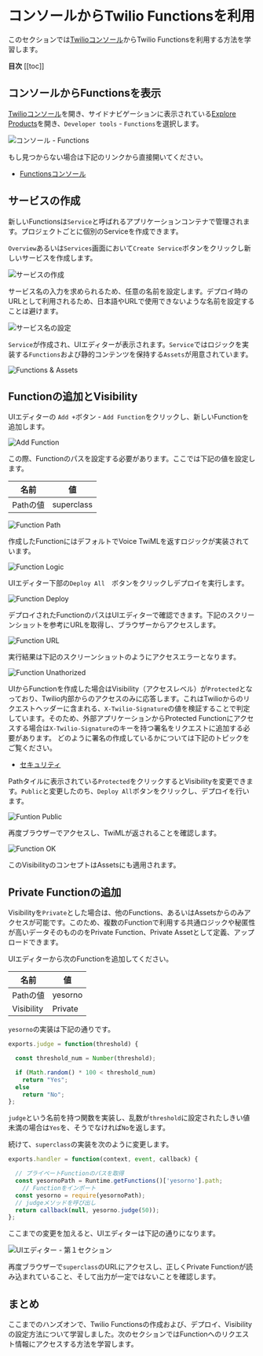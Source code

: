 # コンソールからTwilio Functionsを利用

このセクションでは[Twilioコンソール](https://console.twilio.com)からTwilio Functionsを利用する方法を学習します。

__目次__
[[toc]]

## コンソールからFunctionsを表示

[Twilioコンソール](https://console.twilio.com)を開き、サイドナビゲーションに表示されている[Explore Products](https://console.twilio.com/develop/explore)を開き、`Developer tools` - `Functions`を選択します。

![コンソール - Functions](./images/console-functions.png)

もし見つからない場合は下記のリンクから直接開いてください。

- [Functionsコンソール](https://www.twilio.com/console/functions)

## サービスの作成

新しいFunctionsは`Service`と呼ばれるアプリケーションコンテナで管理されます。プロジェクトごとに個別のServiceを作成できます。

`Overview`あるいは`Services`画面において`Create Service`ボタンをクリックし新しいサービスを作成します。

![サービスの作成](./images/console-functions-service.png)

サービス名の入力を求められるため、任意の名前を設定します。デプロイ時のURLとして利用されるため、日本語やURLで使用できないような名前を設定することは避けます。

![サービス名の設定](./images/console-functions-service-name.png)

`Service`が作成され、UIエディターが表示されます。`Service`ではロジックを実装する`Functions`および静的コンテンツを保持する`Assets`が用意されています。

![Functions & Assets](./images/functions-ui-editor.png)

## Functionの追加とVisibility

UIエディターの `Add +`ボタン - `Add Function`をクリックし、新しいFunctionを追加します。

![Add Function](./images/functions-add-new.png)

この際、Functionのパスを設定する必要があります。ここでは下記の値を設定します。

|名前|値|
|---|---|
| Pathの値| superclass|

![Function Path](./images/functions-path.png)

作成したFunctionにはデフォルトでVoice TwiMLを返すロジックが実装されています。

![Function Logic](./images/functions-default-code.png)

UIエディター下部の`Deploy All`　ボタンをクリックしデプロイを実行します。

![Function Deploy](./images/functions-deploy.png)

デプロイされたFunctionのパスはUIエディターで確認できます。下記のスクリーンショットを参考にURLを取得し、ブラウザーからアクセスします。

![Function URL](./images/functions-url.png)

実行結果は下記のスクリーンショットのようにアクセスエラーとなります。

![Function Unathorized](./images/browser-protected.png)

UIからFunctionを作成した場合はVisibility（アクセスレベル）が`Protected`となっており、Twilio内部からのアクセスのみに応答します。これはTwilioからのリクエストヘッダーに含まれる、`X-Twilio-Signature`の値を検証することで判定しています。そのため、外部アプリケーションからProtected Functionにアクセスする場合は`X-Twilio-Signature`のキーを持つ署名をリクエストに追加する必要があります。
どのように署名の作成しているかについては下記のトピックをご覧ください。

- [セキュリティ](https://jp.twilio.com/docs/usage/security)

Pathタイルに表示されている`Protected`をクリックするとVisibilityを変更できます。`Public`と変更したのち、`Deploy All`ボタンをクリックし、デプロイを行います。

![Funtion Public](./images/functions-path-visibility.png)

再度ブラウザーでアクセスし、TwiMLが返されることを確認します。

![Function OK](./images/browser-public.png)

このVisibilityのコンセプトはAssetsにも適用されます。

## Private Functionの追加

Visibilityを`Private`とした場合は、他のFunctions、あるいはAssetsからのみアクセスが可能です。このため、複数のFunctionで利用する共通ロジックや秘匿性が高いデータそのもののをPrivate Function、Private Assetとして定義、アップロードできます。

UIエディターから次のFunctionを追加してください。

|名前|値|
|---|---|
| Pathの値| yesorno|
| Visibility| Private|

`yesorno`の実装は下記の通りです。

```js
exports.judge = function(threshold) {

  const threshold_num = Number(threshold);

  if (Math.random() * 100 < threshold_num)
    return "Yes";
  else
    return "No";
};
```

`judge`という名前を持つ関数を実装し、乱数が`threshold`に設定されたしきい値未満の場合は`Yes`を、そうでなければ`No`を返します。

続けて、`superclass`の実装を次のように変更します。

```js
exports.handler = function(context, event, callback) {

  // プライベートFunctionのパスを取得
  const yesornoPath = Runtime.getFunctions()['yesorno'].path;
	// Functionをインポート
  const yesorno = require(yesornoPath);
  // judgeメソッドを呼び出し
  return callback(null, yesorno.judge(50));
};
```

ここまでの変更を加えると、UIエディターは下記の通りになります。

![UIエディター - 第１セクション](./images/functions-private.png)

再度ブラウザーで`superclass`のURLにアクセスし、正しくPrivate Functionが読み込まれていること、そして出力が一定ではないことを確認します。

## まとめ

ここまでのハンズオンで、Twilio Functionsの作成および、デプロイ、Visibilityの設定方法について学習しました。次のセクションではFunctionへのリクエスト情報にアクセスする方法を学習します。
